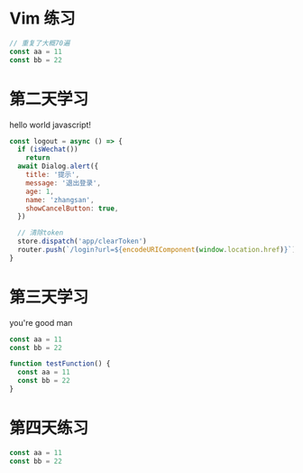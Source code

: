 
# Vim 练习

```js
// 重复了大概70遍
const aa = 11
const bb = 22

```

# 第二天学习

  hello world javascript!  

```js
const logout = async () => {
  if (isWechat())
    return
  await Dialog.alert({
    title: '提示',
    message: '退出登录',
    age: 1,
    name: 'zhangsan',
    showCancelButton: true,
  })

  // 清除token
  store.dispatch('app/clearToken')
  router.push(`/login?url=${encodeURIComponent(window.location.href)}`)
}
```

# 第三天学习

you're good man

```js
const aa = 11
const bb = 22

function testFunction() {
  const aa = 11
  const bb = 22
}
```

# 第四天练习

```js
const aa = 11
const bb = 22
```
